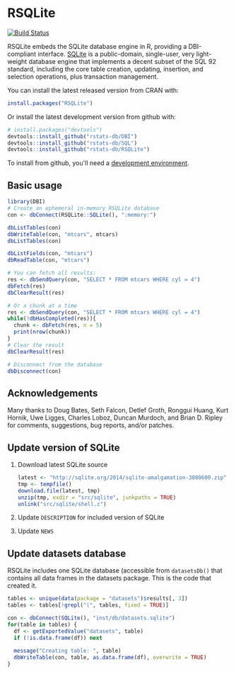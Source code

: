 # RSQLite

[![Build Status](https://travis-ci.org/rstats-db/RSQLite.png?branch=master)](https://travis-ci.org/rstats-db/RSQLite)

RSQLite embeds the SQLite database engine in R, providing a DBI-compliant interface. [SQLite](http://www.sqlite.org) is a public-domain, single-user, very light-weight database engine that implements a decent subset of the SQL 92 standard, including the core table creation, updating, insertion, and selection operations, plus transaction management.

You can install the latest released version from CRAN with:

```R
install.packages("RSQLite")
```

Or install the latest development version from github with:

```R
# install.packages("devtools")
devtools::install_github("rstats-db/DBI")
devtools::install_github("rstats-db/SQL")
devtools::install_github("rstats-db/RSQLite")
```

To install from github, you'll need a [development environment](http://www.rstudio.com/ide/docs/packages/prerequisites).

## Basic usage

```R
library(DBI)
# Create an ephemeral in-memory RSQLite database
con <- dbConnect(RSQLite::SQLite(), ":memory:")

dbListTables(con)
dbWriteTable(con, "mtcars", mtcars)
dbListTables(con)

dbListFields(con, "mtcars")
dbReadTable(con, "mtcars")

# You can fetch all results:
res <- dbSendQuery(con, "SELECT * FROM mtcars WHERE cyl = 4")
dbFetch(res)
dbClearResult(res)

# Or a chunk at a time
res <- dbSendQuery(con, "SELECT * FROM mtcars WHERE cyl = 4")
while(!dbHasCompleted(res)){
  chunk <- dbFetch(res, n = 5)
  print(nrow(chunk))
}
# Clear the result
dbClearResult(res)

# Disconnect from the database
dbDisconnect(con)
```

## Acknowledgements

Many thanks to Doug Bates, Seth Falcon, Detlef Groth, Ronggui Huang, Kurt Hornik, Uwe Ligges, Charles Loboz, Duncan Murdoch, and Brian D. Ripley for comments, suggestions, bug reports, and/or patches.

## Update version of SQLite

1.  Download latest SQLite source

    ```R
    latest <- "http://sqlite.org/2014/sqlite-amalgamation-3080600.zip"
    tmp <- tempfile()
    download.file(latest, tmp)
    unzip(tmp, exdir = "src/sqlite", junkpaths = TRUE)
    unlink("src/sqlite/shell.c")
    ```
1.  Update `DESCRIPTION` for included version of SQLite

1.  Update `NEWS`

## Update datasets database

RSQLite includes one SQLite database (accessible from `datasetsDb()` that contains all data frames in the datasets package. This is the code that created it.

```R
tables <- unique(data(package = "datasets")$results[, 3])
tables <- tables[!grepl("(", tables, fixed = TRUE)]

con <- dbConnect(SQLite(), "inst/db/datasets.sqlite")
for(table in tables) {
  df <- getExportedValue("datasets", table)
  if (!is.data.frame(df)) next
  
  message("Creating table: ", table)
  dbWriteTable(con, table, as.data.frame(df), overwrite = TRUE)
}
```
